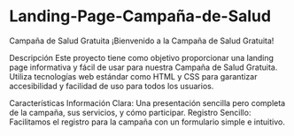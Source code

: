 # Landing-Page-Campaña-de-Salud
Campaña de Salud Gratuita
¡Bienvenido a la Campaña de Salud Gratuita!

Descripción
Este proyecto tiene como objetivo proporcionar una landing page informativa y fácil de usar para nuestra Campaña de Salud Gratuita. Utiliza tecnologías web estándar como HTML y CSS para garantizar accesibilidad y facilidad de uso para todos los usuarios.

Características
Información Clara: Una presentación sencilla pero completa de la campaña, sus servicios, y cómo participar.
Registro Sencillo: Facilitamos el registro para la campaña con un formulario simple e intuitivo.

